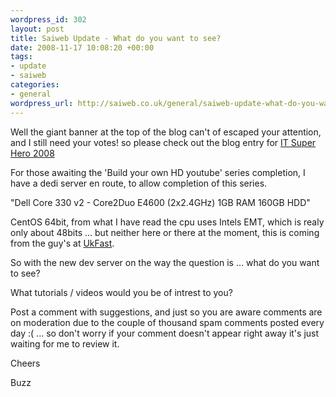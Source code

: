 ```yaml
--- 
wordpress_id: 302
layout: post
title: Saiweb Update - What do you want to see?
date: 2008-11-17 10:08:20 +00:00
tags: 
- update
- saiweb
categories: 
- general
wordpress_url: http://saiweb.co.uk/general/saiweb-update-what-do-you-want-to-see
---
```

Well the giant banner at the top of the blog can't of escaped your attention, and I still need your votes! so please check out the blog entry for <a href="http://www.saiweb.co.uk/general/vote-buzz-for-it-superhero-2008">IT Super Hero 2008</a>

For those awaiting the 'Build your own HD youtube' series completion, I have a dedi server en route, to allow completion of this series.

"Dell Core 330 v2 - Core2Duo E4600 (2x2.4GHz) 1GB RAM 160GB HDD"

CentOS 64bit, from what I have read the cpu uses Intels EMT, which is realy only about 48bits ... but neither here or there at the moment, this is coming from the guy's at <a href="http://www.ukfast.co.uk/">UkFast</a>.

So with the new dev server on the way the question is ... what do you want to see?

What tutorials / videos would you be of intrest to you?

Post a comment with suggestions, and just so you are aware comments are on moderation due to the couple of thousand spam comments posted every day :( ... so don't worry if your comment doesn't appear right away it's just waiting for me to review it.

Cheers

Buzz

